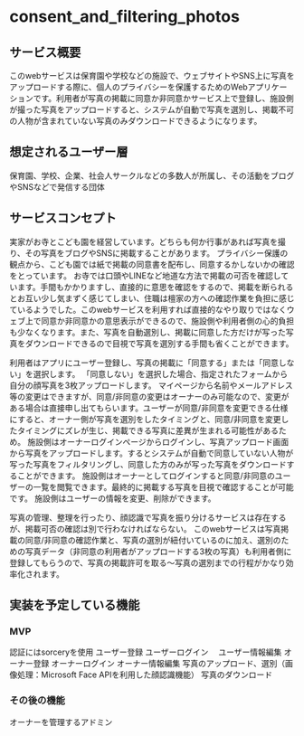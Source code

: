 # consent_and_filtering_photos

## サービス概要
このwebサービスは保育園や学校などの施設で、ウェブサイトやSNS上に写真をアップロードする際に、個人のプライバシーを保護するためのWebアプリケーションです。利用者が写真の掲載に同意か非同意かサービス上で登録し、施設側が撮った写真をアップロードすると、システムが自動で写真を選別し、掲載不可の人物が含まれていない写真のみダウンロードできるようになります。

## 想定されるユーザー層
保育園、学校、企業、社会人サークルなどの多数人が所属し、その活動をブログやSNSなどで発信する団体


## サービスコンセプト
実家がお寺とこども園を経営しています。どちらも何か行事があれば写真を撮り、その写真をブログやSNSに掲載することがあります。
プライバシー保護の観点から、こども園では紙で掲載の同意書を配布し、同意するかしないかの確認をとっています。
お寺では口頭やLINEなど地道な方法で掲載の可否を確認しています。手間もかかりますし、直接的に意思を確認をするので、掲載を断られるとお互い少し気まずく感じてしまい、住職は檀家の方への確認作業を負担に感じているようでした。このwebサービスを利用すれば直接的なやり取りではなくウェブ上で同意か非同意かの意思表示ができるので、施設側や利用者側の心的負担も少なくなります。また、写真を自動選別し、掲載に同意した方だけが写った写真をダウンロードできるので目視で写真を選別する手間も省くことができます。

利用者はアプリにユーザー登録し、写真の掲載に「同意する」または「同意しない」を選択します。
「同意しない」を選択した場合、指定されたフォームから自分の顔写真を3枚アップロードします。
マイページから名前やメールアドレス等の変更はできますが、同意/非同意の変更はオーナーのみ可能なので、変更がある場合は直接申し出てもらいます。ユーザーが同意/非同意を変更できる仕様にすると、オーナー側が写真を選別をしたタイミングと、同意/非同意を変更したタイミングにズレが生じ、掲載できる写真に差異が生まれる可能性があるため。
施設側はオーナーログインページからログインし、写真アップロード画面から写真をアップロードします。するとシステムが自動で同意していない人物が写った写真をフィルタリングし、同意した方のみが写った写真をダウンロードすることができます。
施設側はオーナーとしてログインすると同意/非同意のユーザーの一覧を閲覧できます。最終的に掲載する写真を目視で確認することが可能です。
施設側はユーザーの情報を変更、削除ができます。

写真の管理、整理を行ったり、顔認識で写真を振り分けるサービスは存在するが、掲載可否の確認は別で行わなければならない。
このwebサービスは写真掲載の同意/非同意の確認作業と、写真の選別が紐付いているのに加え、選別のための写真データ（非同意の利用者がアップロードする3枚の写真）も利用者側に登録してもらうので、写真の掲載許可を取る〜写真の選別までの行程がかなり効率化されます。


## 実装を予定している機能
### MVP
認証にはsorceryを使用
ユーザー登録
ユーザーログイン　
ユーザー情報編集
オーナー登録
オーナーログイン 
オーナー情報編集
写真のアップロード、選別（画像処理：Microsoft Face APIを利用した顔認識機能）
写真のダウンロード

### その後の機能
オーナーを管理するアドミン